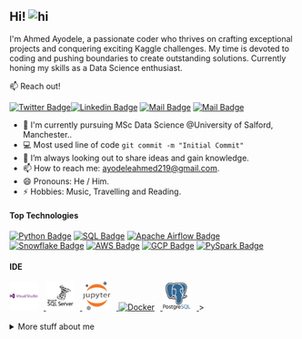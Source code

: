 ## Hi! <img src="https://user-images.githubusercontent.com/1303154/88677602-1635ba80-d120-11ea-84d8-d263ba5fc3c0.gif" width="28px" height="28px" alt="hi">

I'm Ahmed Ayodele, a passionate coder who thrives on crafting exceptional projects and conquering exciting Kaggle challenges. My time is devoted to coding and pushing boundaries to create outstanding solutions. Currently honing my skills as a Data Science enthusiast.

:mailbox: Reach out!

[![Twitter Badge](https://img.shields.io/badge/-@Undisputed_jay-1ca0f1?style=flat&labelColor=1ca0f1&logo=twitter&logoColor=white&link=https://twitter.com/Undisputed_jay)](https://twitter.com/Undisputed_jay)[![Linkedin Badge](https://img.shields.io/badge/-Ahmed_Ayodele-0e76a8?style=flat&labelColor=0e76a8&logo=linkedin&logoColor=white)](https://www.linkedin.com/in/ahmed-ayodele-233133100) [![Mail Badge](https://img.shields.io/badge/-@engr_tayo-e84393?style=flat&labelColor=e84393&logo=instagram&logoColor=white)](https://www.instagram.com/engr_tayo/) [![Mail Badge](https://img.shields.io/badge/-Ahmed_Ayodele-c0392b?style=flat&labelColor=c0392b&logo=gmail&logoColor=white)](mailto:ayodeleahmed219@gmail.com)

<!-- TODO: Add last video link -->

- 🔭 I'm currently pursuing MSc Data Science @University of Salford, Manchester..
- :computer: Most used line of code `git commit -m "Initial Commit"`
- 🤔 I’m always looking out to share ideas and gain knowledge.
- 📫 How to reach me: ayodeleahmed219@gmail.com.
- 😄 Pronouns: He / Him.
- ⚡ Hobbies: Music, Travelling and Reading.

#### Top Technologies

<!-- TODO: Make technologies links takes you to repositories -->

[![Python Badge](https://img.shields.io/badge/-PYTHON-61DBFB?style=for-the-badge&labelColor=black&logo=python&logoColor=61DBFB)](#) [![SQL Badge](https://img.shields.io/badge/-SQL-F8B195?style=for-the-badge&labelColor=000000&logo=svg)](#) [![Apache Airflow Badge](https://img.shields.io/badge/-Apache--Airflow-6C5B7B?style=for-the-badge&labelColor=F0F0F0&logo=apache-airflow&logoColor=6C5B7B)](#)
[![Snowflake Badge](https://img.shields.io/badge/-Snowflake-355C7D?style=for-the-badge&labelColor=95A8F8&logo=Snowflake&logoColor=white)](#)
[![AWS Badge](https://img.shields.io/badge/-AWS-232F3E?style=for-the-badge&labelColor=black&logo=amazon-aws&logoColor=white)](#)
[![GCP Badge](https://img.shields.io/badge/-GCP-FF5733?style=for-the-badge&labelColor=grey&logo=google-cloud&logoColor=FF5733)](#)
[![PySpark Badge](https://img.shields.io/badge/-PySpark-c70039?style=for-the-badge&labelColor=yellow&logo=apache-spark&logoColor=FF5733)](#)


#### IDE

<a href="https://code.visualstudio.com/" target="_blank" rel="noreferrer">
  <img src="https://raw.githubusercontent.com/devicons/devicon/v2.15.1/icons/visualstudio/visualstudio-plain-wordmark.svg" alt="VScode" height="50px" style="padding-right:10px;">
</a>
<a href="https://www.microsoft.com/en-us/sql-server/sql-server-2022" target="_blank" rel="noreferrer">
  <img src="https://raw.githubusercontent.com/devicons/devicon/v2.15.1/icons/microsoftsqlserver/microsoftsqlserver-plain-wordmark.svg" alt="SQL Server" height="50px" style="padding-right:10px;">
</a>
<a href="https://jupyter.org//" target="_blank" rel="noreferrer">
  <img src="https://raw.githubusercontent.com/devicons/devicon/v2.15.1/icons/jupyter/jupyter-original-wordmark.svg" alt="Jupyter" height="50px" style="padding-right:10px;">
</a>
<a href="https://www.docker.com/" target="_blank" rel="noreferrer">
      <img  alt="Docker" height="50px" style="padding-right:10px;" src="https://cdn.jsdelivr.net/gh/devicons/devicon/icons/docker/docker-plain-wordmark.svg"/>
  </a>
<a href="https://www.postgresql.org/" target="_blank" rel="noreferrer">
  <img src="https://raw.githubusercontent.com/devicons/devicon/v2.15.1/icons/postgresql/postgresql-original-wordmark.svg" alt="PostgreSQL" height="50px" style="padding-right:10px;">
</a>>

<br />
<br />


<details>
<summary>
  More stuff about me
</summary>

<br >

I am an experienced Data Scientist | Data Engineer with a track record of working in both the Public and Private sectors. My areas of expertise include data mining, analysis, and machine learning, which I leverage to provide insights to both technical and non-technical audiences.

As a highly skilled individual, I possess core competencies such as natural language processing, time series forecasting, advanced data analytics, model development, data visualization, research and analysis, risk assessment, database management, and technical problem resolution. I excel in delivering effective and accurate results to my clients by leveraging these skills.

Additionally, I have a strong technical background and am proficient in several programming languages and tools, including Python, Pyspark, Pandas, AWS, SQL, BeautifulSoup, Numpy, Matplotlib, Seaborn, Sklearn, PowerBI, Azure Data Factory, and Databricks.

Overall, my expertise and skills enable me to provide valuable insights and solutions to complex business problems using data-driven approaches, and my ability to communicate technical findings effectively to a broad audience makes me a valuable asset to any organization.


#### Github Stats

![Ahmed's github stats](https://github-readme-stats.vercel.app/api?username=Undisputed-jay&count_private=true&theme=tokyonight&hide=contribs,prs)

</details>

